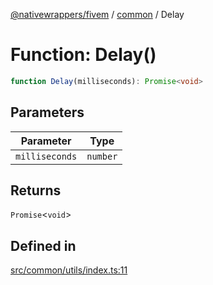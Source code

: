 [@nativewrappers/fivem](../../README.md) / [common](../README.md) / Delay

# Function: Delay()

```ts
function Delay(milliseconds): Promise<void>
```

## Parameters

| Parameter | Type |
| ------ | ------ |
| `milliseconds` | `number` |

## Returns

`Promise`\<`void`\>

## Defined in

[src/common/utils/index.ts:11](https://github.com/nativewrappers/fivem/blob/9c9296849bd5d47a19ca095df40cd4686e165154/src/common/utils/index.ts#L11)
